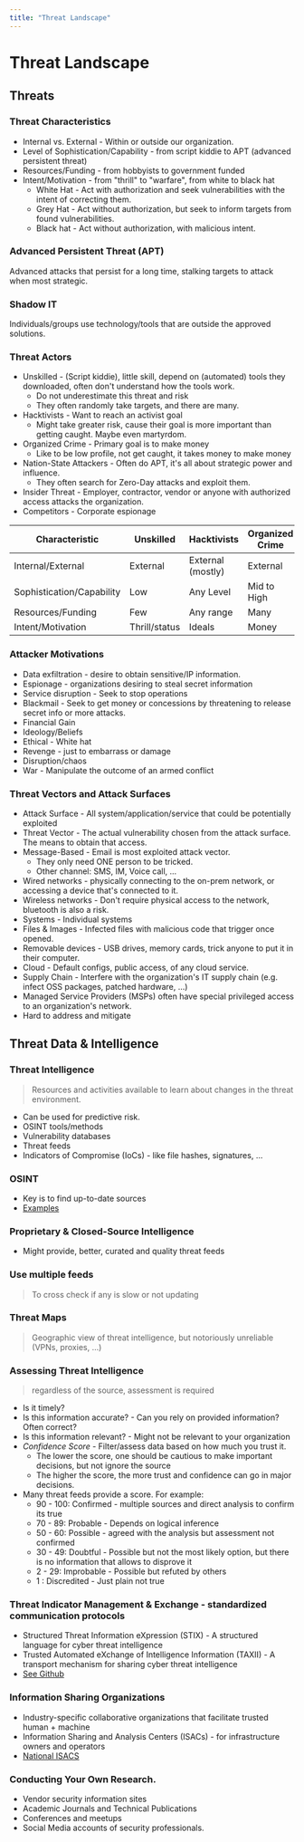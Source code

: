 ```yaml
---
title: "Threat Landscape"
---
```

# Threat Landscape

## Threats
### Threat Characteristics
* Internal vs. External - Within or outside our organization.
* Level of Sophistication/Capability - from script kiddie to APT (advanced persistent threat)
* Resources/Funding - from hobbyists to government funded
* Intent/Motivation - from "thrill" to "warfare", from white to black hat
  * White Hat - Act with authorization and seek vulnerabilities with the intent of correcting them.
  * Grey Hat - Act without authorization, but seek to inform targets from found vulnerabilities.
  * Black hat - Act without authorization, with malicious intent.

### Advanced Persistent Threat (APT)
Advanced attacks that persist for a long time, stalking targets to attack when most strategic.

### Shadow IT
Individuals/groups use technology/tools that are outside the approved solutions.

### Threat Actors
* Unskilled - (Script kiddie), little skill, depend on (automated) tools they downloaded, often don't understand how the tools work.
  * Do not underestimate this threat and risk
  * They often randomly take targets, and there are many.
* Hacktivists - Want to reach an activist goal
  * Might take greater risk, cause their goal is more important than getting caught. Maybe even martyrdom.
* Organized Crime - Primary goal is to make money
  * Like to be low profile, not get caught, it takes money to make money
* Nation-State Attackers - Often do APT, it's all about strategic power and influence.
  * They often search for Zero-Day attacks and exploit them.
* Insider Threat - Employer, contractor, vendor or anyone with authorized access attacks the organization.
* Competitors - Corporate espionage

| Characteristic            | Unskilled | Hacktivists | Organized Crime | Nation-State | Insider | Competitor |
| ---                       | ---       | ---         | ---             | ---          | ---     | ---        |
| Internal/External         | External | External (mostly) | External | External | Internal | Both |
| Sophistication/Capability | Low | Any Level | Mid to High | High | Any | Any |
| Resources/Funding         | Few | Any range | Many | Many | Few | Many |
| Intent/Motivation         | Thrill/status | Ideals | Money | Economic/Espionage/Political | Varied | Economic/Business |

### Attacker Motivations
* Data exfiltration - desire to obtain sensitive/IP information.
* Espionage - organizations desiring to steal secret information
* Service disruption - Seek to stop operations
* Blackmail - Seek to get money or concessions by threatening to release secret info or more attacks.
* Financial Gain
* Ideology/Beliefs
* Ethical - White hat
* Revenge - just to embarrass or damage
* Disruption/chaos
* War - Manipulate the outcome of an armed conflict
### Threat Vectors and Attack Surfaces
* Attack Surface - All system/application/service that could be potentially exploited
* Threat Vector - The actual vulnerability chosen from the attack surface. The means to obtain that access.
* Message-Based - Email is most exploited attack vector.
  * They only need ONE person to be tricked.
  * Other channel: SMS, IM, Voice call, ...
* Wired networks - physically connecting to the on-prem network, or accessing a device that's connected to it.
* Wireless networks - Don't require physical access to the network, bluetooth is also a risk.
* Systems - Individual systems
* Files & Images - Infected files with malicious code that trigger once opened.
* Removable devices - USB drives, memory cards, trick anyone to put it in their computer.
* Cloud - Default configs, public access, of any cloud service.
* Supply Chain - Interfere with the organization's IT supply chain (e.g. infect OSS packages, patched hardware, ...)
* Managed Service Providers (MSPs) often have special privileged access to an organization's network.
* Hard to address and mitigate

## Threat Data & Intelligence

### Threat Intelligence
> Resources and activities available to learn about changes in the threat environment.
* Can be used for predictive risk.
* OSINT tools/methods
* Vulnerability databases
* Threat feeds
* Indicators of Compromise (IoCs) - like file hashes, signatures, ...
### OSINT
* Key is to find up-to-date sources
* [Examples](./resources.md#threat-feeds)
### Proprietary & Closed-Source Intelligence
* Might provide, better, curated and quality threat feeds
### Use multiple feeds 
> To cross check if any is slow or not updating
### Threat Maps
> Geographic view of threat intelligence, but notoriously unreliable (VPNs, proxies, ...)
### Assessing Threat Intelligence
> regardless of the source, assessment is required
* Is it timely?
* Is this information accurate? - Can you rely on provided information? Often correct?
* Is this information relevant? - Might not be relevant to your organization
* *Confidence Score* - Filter/assess data based on how much you trust it.
  * The lower the score, one should be cautious to make important decisions, but not ignore the source
  * The higher the score, the more trust and confidence can go in major decisions.
* Many threat feeds provide a score. For example:
  * 90 - 100: Confirmed - multiple sources and direct analysis to confirm its true
  * 70 - 89: Probable - Depends on logical inference
  * 50 - 60: Possible - agreed with the analysis but assessment not confirmed
  * 30 - 49: Doubtful - Possible but not the most likely option, but there is no information that allows to disprove it
  * 2 - 29: Improbable - Possible but refuted by others
  * 1 : Discredited - Just plain not true
### Threat Indicator Management & Exchange - standardized communication protocols
* Structured Threat Information eXpression (STIX) - A structured language for cyber threat intelligence
* Trusted Automated eXchange of Intelligence Information (TAXII) - A transport mechanism for sharing cyber threat intelligence
* [See Github](https://oasis-open.github.io/cti-documentation/)
### Information Sharing Organizations
* Industry-specific collaborative organizations that facilitate trusted human + machine
* Information Sharing and Analysis Centers (ISACs) - for infrastructure owners and operators
* [National ISACS](https://www.nationalisacs.org/)
### Conducting Your Own Research.
* Vendor security information sites
* Academic Journals and Technical Publications
* Conferences and meetups
* Social Media accounts of security professionals.
